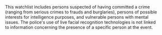 This watchlist  includes  persons  suspected  of  having  committed  a  crime  (ranging  from serious crimes to frauds and burglaries), persons of possible interests for intelligence purposes, and vulnerable persons with mental issues. The police's use of live facial recognition technologies is not linked to information concerning the presence of a specific person at the event. 